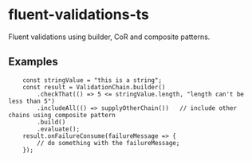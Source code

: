 # fluent-validations-ts
Fluent validations using builder, CoR and composite patterns.

## Examples
```
    const stringValue = "this is a string";
    const result = ValidationChain.builder()
        .checkThat(() => 5 <= stringValue.length, "length can't be less than 5")
        .includeAll(() => supplyOtherChain())   // include other chains using composite pattern
        .build()
        .evaluate();
    result.onFailureConsume(failureMessage => {
        // do something with the failureMessage;
    });
```